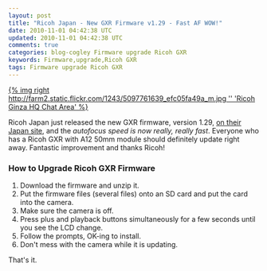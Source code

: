 ```yaml
---           
layout: post
title: "Ricoh Japan - New GXR Firmware v1.29 - Fast AF WOW!"
date: 2010-11-01 04:42:38 UTC
updated: 2010-11-01 04:42:38 UTC
comments: true
categories: blog-cogley Firmware upgrade Ricoh GXR
keywords: Firmware,upgrade,Ricoh GXR
tags: Firmware upgrade Ricoh GXR
---
```

 

[{% img right http://farm2.static.flickr.com/1243/5097761639_efc05fa49a_m.jpg '' 'Ricoh Ginza HQ Chat Area' %}](http://www.flickr.com/photos/81796435@N00/5097761639 "View 'Ricoh Ginza HQ Chat Area' on Flickr.com")


Ricoh Japan just released the new GXR firmware, version 1.29, [on their Japan site](http://www.ricoh.co.jp/dc/download/gxr.html), and the _autofocus speed is now really, really fast_. Everyone who has a Ricoh GXR with A12 50mm module should definitely update right away. Fantastic improvement and thanks Ricoh!

### How to Upgrade Ricoh GXR Firmware
1. Download the firmware and unzip it. 
2. Put the firmware files (several files) onto an SD card and put the card into the camera. 
3. Make sure the camera is off. 
4. Press plus and playback buttons simultaneously for a few seconds until you see the LCD change.
5. Follow the prompts, OK-ing to install.
6. Don't mess with the camera while it is updating. 

That's it.

